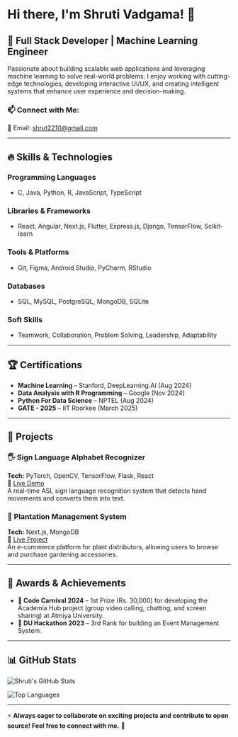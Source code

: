 # Hi there, I'm Shruti Vadgama! 👋

## 🚀 Full Stack Developer | Machine Learning Engineer

Passionate about building scalable web applications and leveraging machine learning to solve real-world problems. I enjoy working with cutting-edge technologies, developing interactive UI/UX, and creating intelligent systems that enhance user experience and decision-making.

### 📫 Connect with Me:
📧 Email: shrut2210@gmail.com

---

## 🔥 Skills & Technologies
### Programming Languages
- C, Java, Python, R, JavaScript, TypeScript

### Libraries & Frameworks
- React, Angular, Next.js, Flutter, Express.js, Django, TensorFlow, Scikit-learn

### Tools & Platforms
- Git, Figma, Android Studio, PyCharm, RStudio

### Databases
- SQL, MySQL, PostgreSQL, MongoDB, SQLite

### Soft Skills
- Teamwork, Collaboration, Problem Solving, Leadership, Adaptability

---

## 🏆 Certifications
- **Machine Learning** – Stanford, DeepLearning.AI (Aug 2024)
- **Data Analysis with R Programming** – Google (Nov 2024)
- **Python For Data Science** – NPTEL (Aug 2024)
- **GATE - 2025** – IIT Roorkee (March 2025)

---

## 🔬 Projects
### 🖐 Sign Language Alphabet Recognizer
**Tech:** PyTorch, OpenCV, TensorFlow, Flask, React  
🔗 [Live Demo](https://asl-alphabet-recognize.streamlit.app/)  
A real-time ASL sign language recognition system that detects hand movements and converts them into text.

### 🌱 Plantation Management System
**Tech:** Next.js, MongoDB  
🔗 [Live Project](https://plant-ms.vercel.app/)  
An e-commerce platform for plant distributors, allowing users to browse and purchase gardening accessories.

---

## 🏅 Awards & Achievements
- **🥇 Code Carnival 2024** – 1st Prize (Rs. 30,000) for developing the Academia Hub project (group video calling, chatting, and screen sharing) at Atmiya University.
- **🥉 DU Hackathon 2023** – 3rd Rank for building an Event Management System.

---

## 📊 GitHub Stats
![Shruti's GitHub Stats](https://github-readme-stats.vercel.app/api?username=Shrut2210&show_icons=true&theme=radical)

![Top Languages](https://github-readme-stats.vercel.app/api/top-langs/?username=Shrut2210&layout=compact&theme=radical)

---

⚡ **Always eager to collaborate on exciting projects and contribute to open source! Feel free to connect with me.** 🚀
